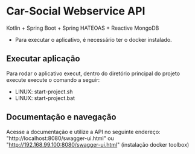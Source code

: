 # Car-Social Webservice API
Kotlin + Spring Boot + Spring HATEOAS + Reactive MongoDB

- Para executar o aplicativo, é necessário ter o docker instalado.

## Executar aplicação
Para rodar o aplicativo execut, dentro do diretório principal do projeto execute execute o comando a seguir:  

- LINUX: start-project.sh
- LINUX: start-project.bat

## Documentação e navegação

Acesse a documentação e utilize a API no seguinte endereço: "http://localhost:8080/swagger-ui.html" ou "http://192.168.99.100:8080/swagger-ui.html" (instalação docker toolbox)
